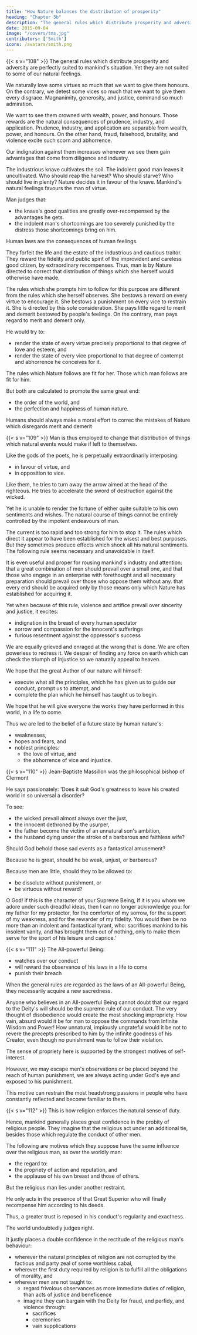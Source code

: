 ```yaml
---
title: "How Nature balances the distribution of prosperity"
heading: "Chapter 5b"
description: "The general rules which distribute prosperity and adversity are perfectly suited to mankind's situation. Yet they are not suited to some of our natural feelings"
date: 2015-09-04
image: "/covers/tms.jpg"
contributors: ['Smith']
icons: /avatars/smith.png
---
```




{{< s v="108" >}}  The general rules which distribute prosperity and adversity are perfectly suited to mankind's situation. Yet they are not suited to some of our natural feelings.

We naturally love some virtues so much that we want to give them honours.
On the contrary, we detest some vices so much that we want to give them every disgrace.
Magnanimity, generosity, and justice, command so much admiration.

We want to see them crowned with wealth, power, and honours.
Those rewards are the natural consequences of prudence, industry, and application.
Prudence, industry, and application are separable from wealth, power, and honours.
On the other hand, fraud, falsehood, brutality, and violence excite such scorn and abhorrence.

Our indignation against them increases whenever we see them gain advantages that come from diligence and industry.

The industrious knave cultivates the soil.
The indolent good man leaves it uncultivated.
Who should reap the harvest?
Who should starve?
Who should live in plenty?
Nature decides it in favour of the knave.
Mankind's natural feelings favours the man of virtue.

Man judges that: 
- the knave's good qualities are greatly over-recompensed by the advantages he gets.
- the indolent man's shortcomings are too severely punished by the distress those shortcomings bring on him.

Human laws are the consequences of human feelings.

They forfeit the life and the estate of the industrious and cautious traitor.
They reward the fidelity and public spirit of the improvident and careless good citizen, by extraordinary recompenses.
Thus, man is by Nature directed to correct that distribution of things which she herself would otherwise have made.

The rules which she prompts him to follow for this purpose are different from the rules which she herself observes.
She bestows a reward on every virtue to encourage it.
She bestows a punishment on every vice to restrain it.
She is directed by this sole consideration.
She pays little regard to merit and demerit bestowed by people's feelings.
On the contrary, man pays regard to merit and demerit only.

He would try to: 
- render the state of every virtue precisely proportional to that degree of love and esteem, and
- render the state of every vice proportional to that degree of contempt and abhorrence he conceives for it.

The rules which Nature follows are fit for her.
Those which man follows are fit for him.

But both are calculated to promote the same great end: 
- the order of the world, and
- the perfection and happiness of human nature.
 
Humans should always make a moral effort to correc the mistakes of Nature which disregards merit and demerit


{{< s v="109" >}} Man is thus employed to change that distribution of things which natural events would make if left to themselves.

Like the gods of the poets, he is perpetually extraordinarily interposing: 
- in favour of virtue, and
- in opposition to vice.

Like them, he tries to turn away the arrow aimed at the head of the righteous.
He tries to accelerate the sword of destruction against the wicked.

Yet he is unable to render the fortune of either quite suitable to his own sentiments and wishes.
The natural course of things cannot be entirely controlled by the impotent endeavours of man.

The current is too rapid and too strong for him to stop it.
The rules which direct it appear to have been established for the wisest and best purposes.
But they sometimes produce effects which shock all his natural sentiments.
The following rule seems necessary and unavoidable in itself.

It is even useful and proper for rousing mankind's industry and attention: 
that a great combination of men should prevail over a small one, and
that those who engage in an enterprise with forethought and all necessary preparation should prevail over those who oppose them without any.
that every end should be acquired only by those means only which Nature has established for acquiring it.

Yet when because of this rule, violence and artifice prevail over sincerity and justice, it excites: 
- indignation in the breast of every human spectator
- sorrow and compassion for the innocent's sufferings
- furious resentment against the oppressor's success

We are equally grieved and enraged at the wrong that is done.
We are often powerless to redress it.
We despair of finding any force on earth which can check the triumph of injustice so we naturally appeal to heaven.

We hope that the great Author of our nature will himself: 
- execute what all the principles, which he has given us to guide our conduct, prompt us to attempt, and
- complete the plan which he himself has taught us to begin.

We hope that he will give everyone the works they have performed in this world, in a life to come.

Thus we are led to the belief of a future state by human nature's: 
- weaknesses,
- hopes and fears, and
- noblest principles: 
  - the love of virtue, and
  - the abhorrence of vice and injustice.
 

{{< s v="110" >}} Jean-Baptiste Massillon was the philosophical bishop of Clermont

He says passionately: 
'Does it suit God's greatness to leave his created world in so universal a disorder?

To see: 
- the wicked prevail almost always over the just,
- the innocent dethroned by the usurper,
- the father become the victim of an unnatural son's ambition,
- the husband dying under the stroke of a barbarous and faithless wife?

Should God behold those sad events as a fantastical amusement?

Because he is great, should he be weak, unjust, or barbarous?

Because men are little, should they to be allowed to: 
- be dissolute without punishment, or
- be virtuous without reward?

O God! if this is the character of your Supreme Being,
If it is you whom we adore under such dreadful ideas, then I can no longer acknowledge you: 
for my father
for my protector,
for the comforter of my sorrow,
for the support of my weakness, and
for the rewarder of my fidelity.
You would then be no more than an indolent and fantastical tyrant, who: 
sacrifices mankind to his insolent vanity, and
has brought them out of nothing, only to make them serve for the sport of his leisure and caprice.'
 

{{< s v="111" >}} The All-powerful Being: 
- watches over our conduct
- will reward the observance of his laws in a life to come
- punish their breach

When the general rules are regarded as the laws of an All-powerful Being, they necessarily acquire a new sacredness.

Anyone who believes in an All-powerful Being cannot doubt that our regard to the Deity's will should be the supreme rule of our conduct.
The very thought of disobedience would create the most shocking impropriety.
How vain, absurd would it be for man to oppose the commands from Infinite Wisdom and Power!
How unnatural, impiously ungrateful would it be not to revere the precepts prescribed to him by the infinite goodness of his Creator, even though no punishment was to follow their violation.

The sense of propriety here is supported by the strongest motives of self-interest.

However, we may escape men's observations or be placed beyond the reach of human punishment, we are always acting under God's eye and exposed to his punishment.

This motive can restrain the most headstrong passions in people who have constantly reflected and become familiar to them.
 

{{< s v="112" >}} This is how religion enforces the natural sense of duty.

Hence, mankind generally places great confidence in the probity of religious people.
They imagine that the religious act under an additional tie, besides those which regulate the conduct of other men.

The following are motives which they suppose have the same influence over the religious man, as over the worldly man: 
- the regard to: 
- the propriety of action and reputation, and
- the applause of his own breast and those of others.

But the religious man lies under another restraint.

He only acts in the presence of that Great Superior who will finally recompense him according to his deeds.

Thus, a greater trust is reposed in his conduct's regularity and exactness.

The world undoubtedly judges right.

It justly places a double confidence in the rectitude of the religious man's behaviour: 
- wherever the natural principles of religion are not corrupted by the factious and party zeal of some worthless cabal,
- wherever the first duty required by religion is to fulfill all the obligations of morality, and
- wherever men are not taught to: 
  - regard frivolous observances as more immediate duties of religion, than acts of justice and beneficence
  - imagine they can bargain with the Deity for fraud, and perfidy, and violence through: 
    - sacrifices
    - ceremonies
    - vain supplications
